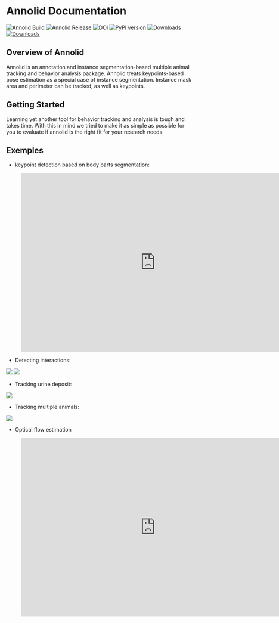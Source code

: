 # Annolid Documentation

[![Annolid Build](https://github.com/healthonrails/annolid/workflows/Annolid%20CI/badge.svg)](https://github.com/healthonrails/annolid/actions)
[![Annolid Release](https://github.com/healthonrails/annolid/workflows/Upload%20Python%20Package/badge.svg)](https://github.com/healthonrails/annolid/actions)
[![DOI](https://zenodo.org/badge/290017987.svg)](https://zenodo.org/badge/latestdoi/290017987)
[![PyPI version](https://badge.fury.io/py/annolid.svg)](https://badge.fury.io/py/annolid)
[![Downloads](https://pepy.tech/badge/annolid)](https://pepy.tech/project/annolid)
[![Downloads](https://pepy.tech/badge/annolid/month)](https://pepy.tech/project/annolid)


## Overview of Annolid
Annolid is an annotation and instance segmentation-based multiple animal tracking and behavior analysis package.
Annolid treats keypoints-based pose estimation as a special case of instance segmentation.
Instance mask area and perimeter can be tracked, as well as keypoints.


## Getting Started
Learning yet another tool for behavior tracking and analysis is tough and takes time. With this in mind we tried to make it as simple as possible for you to evaluate if annolid is the right fit for your research needs.


## Exemples
* keypoint detection based on body parts segmentation:

<figure class="video_container">
  <iframe width="720" height="480" src="https://www.youtube.com/embed/op3A4_LuVj8" frameborder="0" allowfullscreen="true"> </iframe>
</figure>

* Detecting interactions:

![](../images/interaction_raw.gif)
![](../images/interaction_analyzed.gif)

* Tracking urine deposit:

![](../images/urine_tracking.png)

* Tracking multiple animals:

![](../images/mutiple_animal_tracking.png)

* Optical flow estimation
<figure class="video_container">
  <iframe width="720" height="480" src="https://www.youtube.com/embed/EpQ9JPZgcYE" frameborder="0" allowfullscreen="true"> </iframe>
</figure>
